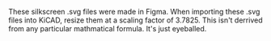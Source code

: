 These silkscreen .svg files were made in Figma. When importing these .svg files into KiCAD, resize them at a scaling factor of 3.7825. This isn't derrived from any particular mathmatical formula. It's just eyeballed.